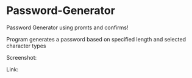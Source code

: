 # Password-Generator

Password Generator using promts and confirms!

Program generates a password based on specified length and selected character types

Screenshot:


Link:

